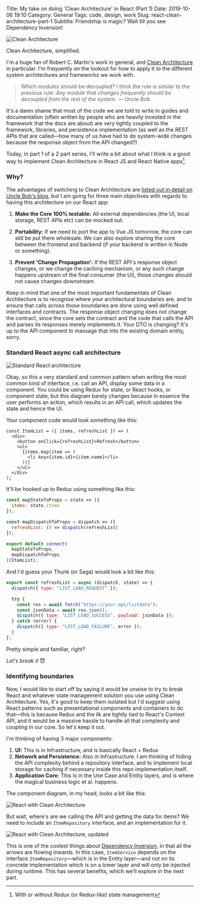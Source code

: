 Title: My take on doing 'Clean Architecture' in React (Part 1)
Date: 2019-10-06 19:10
Category: General
Tags: code, design, work
Slug: react-clean-architecture-part-1
Subtitle: Friendship is magic? Wait till you see Dependency Inversion!

![Clean Architecture]({filename}/images/clean-arch-diagram.png)

<p class="text-center">Clean Architecture, simplified.</p>

I'm a huge fan of Robert C. Martin's work in general, and [Clean Architecture][1] in
particular. I'm frequently on the lookout for how to apply it to the different system
architectures and frameworks we work with.

> Which modules should be decoupled? I think the rule is similar to the previous
> rule: _Any module that changes frequently should be decoupled from the rest of the
> system._ — Uncle Bob

It's a damn shame that most of the code we are told to write in guides and documentation
(often written by people who are heavily invested in the framework that the docs are
about) are very tightly coupled to the framework, libraries, and persistence implementation
(as well as the REST APIs that are called—how many of us have had to do system-wide
changes because the response object from the API changed?)

Today, in part 1 of a 2 part series, I'll write a bit about what I think is a good way
to implement Clean Architecture in React JS and React Native apps[^1].

### Why?

The advantages of switching to Clean Architecture are [listed out in detail on Uncle Bob's
blog][1], but I am going for three main objectives with regards to having this architecture
on our React app:

1. **Make the Core 100% testable:** All external dependencies (the UI, local storage,
   REST APIs etc) can be mocked out.

2. **Portability:** If we need to port the app to Vue JS tomorrow, the core can still
   be put there wholesale. We can also explore sharing the core between the frontend and
   backend (if your backend is written in Node or something).

3. **Prevent 'Change Propagation':** If the REST API's response object changes, or we
   change the caching mechanism, or any such change happens upstream of the final consumer
   (the UI), those changes should not cause changes downstream.

Keep in mind that one of the most important fundamentals of Clean Architecture is to
recognise where your architectural boundaries are, and to ensure that calls across those
boundaries are done using well defined interfaces and contracts. The response object
changing does not change the contract, since the core sets the contract and the code that
calls the API and parses its responses merely implements it. Your DTO is changing? It's
up to the API component to massage that into the existing domain entity, sorry.

### Standard React async call architecture

![Standard React architecture]({filename}/images/basic-react-arch.png)

Okay, so this a very standard and common pattern when writing the most common kind of
interface, i.e. call an API, display some data in a component. You could be using Redux
for state, or React hooks, or component state, but this diagram barely changes because
in essence the user performs an action, which results in an API call, which updates the
state and hence the UI.

Your component code would look something like this:

```
const ItemList = ({ items, refreshList }) => (
  <div>
    <button onClick={refreshList}>Refresh</button>
    <ul>
      {items.map(item => (
        <li key={item.id}>{item.name}</li>
      ))}
    </ul>
  </div>
);
```

It'll be hooked up to Redux using something like this:

```js
const mapStateToProps = state => ({
  items: state.items
});

const mapDispatchToProps = dispatch => ({
  refreshList: () => dispatch(refreshList)
});

export default connect(
  mapStateToProps,
  mapDispatchToProps
)(ItemList);
```

And I'd guess your Thunk (or Saga) would look a bit like this:

```js
export const refreshList = async (dispatch, state) => {
  dispatch({ type: "LIST_LOAD_REQUEST" });

  try {
    const res = await fetch("https://your.api/listdata");
    const jsonData = await res.json();
    dispatch({ type: "LIST_LOAD_SUCCESS", payload: jsonData });
  } catch (error) {
    dispatch({ type: "LIST_LOAD_FAILURE", error });
  }
};
```

Pretty simple and familiar, right?

_Let's break it_ 😈

### Identifying boundaries

Now, I would like to start off by saying it would be unwise to try to break React
and whatever state management solution you use using Clean Architecture. Yes, it's
good to keep them isolated but I'd suggest using React patterns such as presentational
components and containers to do that—this is because Redux and the ilk are tightly
tied to React's Context API, and it would be a massive hassle to handle all that
complexity and coupling in our core. So let's keep it out.

I'm thinking of having 3 major components:

1. **UI:** This is in Infrastructure, and is basically React + Redux
2. **Network and Persistence:** Also in Infrastructure. I am thinking of hiding the
   API complexity behind a repository interface, and to implement local storage for
   caching if necessary inside this repo implementation itself.
3. **Application Core:** This is in the Use Case and Entity layers, and is where the
   magical business logic et al. happens.

The component diagram, in my head, looks a bit like this:

![React with Clean Architecture]({filename}/images/clean-react-arch-1.png)

But wait, where's are we calling the API and getting the data for items? We need to
include an `ItemRepository` interface, and an implementation for it.

![React with Clean Architecture, updated]({filename}/images/clean-react-arch-2.png)

This is one of the coolest things about [Dependency Inversion][2], in that all the
arrows are flowing inwards. In this case, `ItemService` depends on the interface
`ItemRepository`—which is in the Entity layer—and not on its concrete implementation
which is on a lower layer and will only be injected during runtime. This has several
benefits, which we'll explore in the next part.

[^1]: With or without Redux (or Redux-like) state management

[1]: https://blog.cleancoder.com/uncle-bob/2012/08/13/the-clean-architecture.html
[2]: https://en.wikipedia.org/wiki/Dependency_inversion_principle
